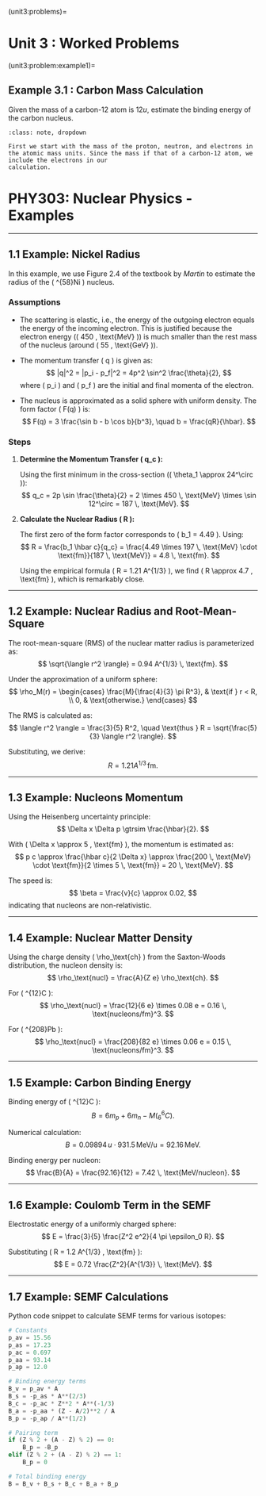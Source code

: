 (unit3:problems)=
# Unit 3 : Worked Problems

(unit3:problem:example1)=
## Example 3.1 : Carbon Mass Calculation
Given the mass of a carbon-12 atom is $12u$, estimate the binding energy of the carbon nucleus.
```{admonition} Solution
:class: note, dropdown

First we start with the mass of the proton, neutron, and electrons in the atomic mass units. Since the mass if that of a carbon-12 atom, we include the electrons in our 
calculation.
```




# PHY303: Nuclear Physics - Examples

---

## 1.1 Example: Nickel Radius

In this example, we use Figure 2.4 of the textbook by *Martin* to estimate the radius of the \( ^{58}Ni \) nucleus.

### Assumptions

- The scattering is elastic, i.e., the energy of the outgoing electron equals the energy of the incoming electron. This is justified because the electron energy (\( 450 \, \text{MeV} \)) is much smaller than the rest mass of the nucleus (around \( 55 \, \text{GeV} \)).
- The momentum transfer \( q \) is given as:
  $$
  |q|^2 = |p_i - p_f|^2 = 4p^2 \sin^2 \frac{\theta}{2},
  $$
  where \( p_i \) and \( p_f \) are the initial and final momenta of the electron.

- The nucleus is approximated as a solid sphere with uniform density. The form factor \( F(q) \) is:
  $$
  F(q) = 3 \frac{\sin b - b \cos b}{b^3}, \quad b = \frac{qR}{\hbar}.
  $$

### Steps

1. **Determine the Momentum Transfer \( q_c \):**

   Using the first minimum in the cross-section (\( \theta_1 \approx 24^\circ \)):
   $$
   q_c = 2p \sin \frac{\theta}{2} = 2 \times 450 \, \text{MeV} \times \sin 12^\circ = 187 \, \text{MeV}.
   $$

2. **Calculate the Nuclear Radius \( R \):**

   The first zero of the form factor corresponds to \( b_1 = 4.49 \). Using:
   $$
   R = \frac{b_1 \hbar c}{q_c} = \frac{4.49 \times 197 \, \text{MeV} \cdot \text{fm}}{187 \, \text{MeV}} = 4.8 \, \text{fm}.
   $$

   Using the empirical formula \( R = 1.21 A^{1/3} \), we find \( R \approx 4.7 \, \text{fm} \), which is remarkably close.

---

## 1.2 Example: Nuclear Radius and Root-Mean-Square

The root-mean-square (RMS) of the nuclear matter radius is parameterized as:
$$
\sqrt{\langle r^2 \rangle} = 0.94 A^{1/3} \, \text{fm}.
$$

Under the approximation of a uniform sphere:
$$
\rho_M(r) = 
\begin{cases} 
\frac{M}{\frac{4}{3} \pi R^3}, & \text{if } r < R, \\
0, & \text{otherwise.}
\end{cases}
$$

The RMS is calculated as:
$$
\langle r^2 \rangle = \frac{3}{5} R^2, \quad \text{thus } R = \sqrt{\frac{5}{3} \langle r^2 \rangle}.
$$

Substituting, we derive:
$$
R = 1.21 A^{1/3} \, \text{fm}.
$$

---

## 1.3 Example: Nucleons Momentum

Using the Heisenberg uncertainty principle:
$$
\Delta x \Delta p \gtrsim \frac{\hbar}{2}.
$$

With \( \Delta x \approx 5 \, \text{fm} \), the momentum is estimated as:
$$
p c \approx \frac{\hbar c}{2 \Delta x} \approx \frac{200 \, \text{MeV} \cdot \text{fm}}{2 \times 5 \, \text{fm}} = 20 \, \text{MeV}.
$$

The speed is:
$$
\beta = \frac{v}{c} \approx 0.02,
$$
indicating that nucleons are non-relativistic.

---

## 1.4 Example: Nuclear Matter Density

Using the charge density \( \rho_\text{ch} \) from the Saxton-Woods distribution, the nucleon density is:
$$
\rho_\text{nucl} = \frac{A}{Z e} \rho_\text{ch}.
$$

For \( ^{12}C \):
$$
\rho_\text{nucl} = \frac{12}{6 e} \times 0.08 e = 0.16 \, \text{nucleons/fm}^3.
$$

For \( ^{208}Pb \):
$$
\rho_\text{nucl} = \frac{208}{82 e} \times 0.06 e = 0.15 \, \text{nucleons/fm}^3.
$$

---

## 1.5 Example: Carbon Binding Energy

Binding energy of \( ^{12}C \):
$$
B = 6 m_p + 6 m_n - M(^6_6C).
$$

Numerical calculation:
$$
B = 0.09894 \, u \cdot 931.5 \, \text{MeV/u} = 92.16 \, \text{MeV}.
$$

Binding energy per nucleon:
$$
\frac{B}{A} = \frac{92.16}{12} = 7.42 \, \text{MeV/nucleon}.
$$

---

## 1.6 Example: Coulomb Term in the SEMF

Electrostatic energy of a uniformly charged sphere:
$$
E = \frac{3}{5} \frac{Z^2 e^2}{4 \pi \epsilon_0 R}.
$$

Substituting \( R = 1.2 A^{1/3} \, \text{fm} \):
$$
E = 0.72 \frac{Z^2}{A^{1/3}} \, \text{MeV}.
$$

---

## 1.7 Example: SEMF Calculations

Python code snippet to calculate SEMF terms for various isotopes:

```python
# Constants
p_av = 15.56
p_as = 17.23
p_ac = 0.697
p_aa = 93.14
p_ap = 12.0

# Binding energy terms
B_v = p_av * A
B_s = -p_as * A**(2/3)
B_c = -p_ac * Z**2 * A**(-1/3)
B_a = -p_aa * (Z - A/2)**2 / A
B_p = -p_ap / A**(1/2)

# Pairing term
if (Z % 2 + (A - Z) % 2) == 0:
    B_p = -B_p
elif (Z % 2 + (A - Z) % 2) == 1:
    B_p = 0

# Total binding energy
B = B_v + B_s + B_c + B_a + B_p
